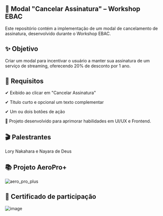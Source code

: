 ## 📌 Modal "Cancelar Assinatura" – Workshop EBAC
Este repositório contém a implementação de um modal de cancelamento de assinatura, desenvolvido durante o Workshop EBAC.

## ✨ Objetivo
Criar um modal para incentivar o usuário a manter sua assinatura de um serviço de streaming, oferecendo 20% de desconto por 1 ano.

## 📌 Requisitos
✔ Exibido ao clicar em "Cancelar Assinatura"

✔ Título curto e opcional um texto complementar

✔ Um ou dois botões de ação

🚀 Projeto desenvolvido para aprimorar habilidades em UI/UX e Frontend.

## 🎬 Palestrantes
Lory Nakahara e Nayara de Deus

## 📚 Projeto AeroPro+
![aero_pro_plus](https://github.com/user-attachments/assets/552cd9ca-39f8-4271-a95f-5c3c577ce359)

## 🎉 Certificado de participação
![image](https://github.com/user-attachments/assets/57cde78a-d666-44bb-9f1c-8c5f5a323604)

